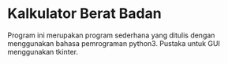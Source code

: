 # Kalkulator Berat Badan
Program ini merupakan program sederhana yang ditulis dengan menggunakan bahasa pemrograman python3. Pustaka untuk GUI menggunakan tkinter.
